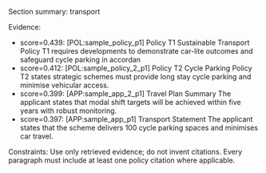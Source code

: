 Section summary: transport

Evidence:
- score=0.439: [POL:sample_policy_p1] Policy T1 Sustainable Transport
Policy T1 requires developments to demonstrate car-lite outcomes and safeguard cycle parking in accordan
- score=0.412: [POL:sample_policy_2_p1] Policy T2 Cycle Parking
Policy T2 states strategic schemes must provide long stay cycle parking and minimise vehicular access.
- score=0.399: [APP:sample_app_2_p1] Travel Plan Summary
The applicant states that modal shift targets will be achieved within five years with robust monitoring.
- score=0.397: [APP:sample_app_p1] Transport Statement
The applicant states that the scheme delivers 100 cycle parking spaces and minimises car travel.

Constraints:
Use only retrieved evidence; do not invent citations.
Every paragraph must include at least one policy citation where applicable.
